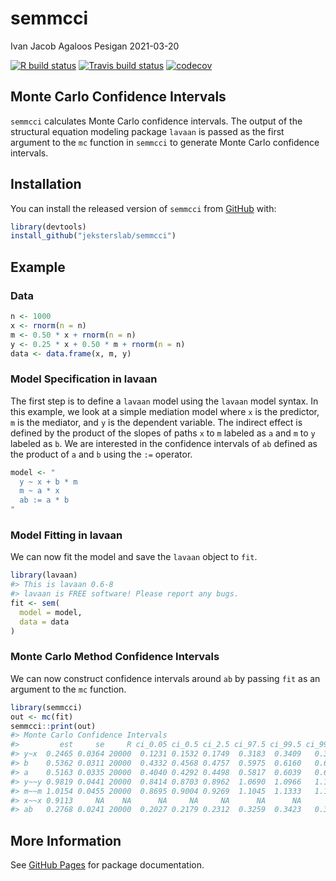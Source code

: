semmcci
================
Ivan Jacob Agaloos Pesigan
2021-03-20

<!-- README.md is generated from README.Rmd. Please edit that file -->
<!-- badges: start -->

[![R build
status](https://github.com/jeksterslab/semmcci/workflows/R-CMD-check/badge.svg?branch=master)](https://github.com/jeksterslab/semmcci/actions?workflow=R-CMD-check)
[![Travis build
status](https://travis-ci.com/jeksterslab/semmcci.svg?branch=master)](https://travis-ci.com/jeksterslab/semmcci)
[![codecov](https://codecov.io/github/jeksterslab/semmcci/branch/master/graphs/badge.svg)](https://codecov.io/github/jeksterslab/semmcci)
<!-- badges: end -->

## Monte Carlo Confidence Intervals

`semmcci` calculates Monte Carlo confidence intervals. The output of the
structural equation modeling package `lavaan` is passed as the first
argument to the `mc` function in `semmcci` to generate Monte Carlo
confidence intervals.

## Installation

You can install the released version of `semmcci` from
[GitHub](https://github.com/jeksterslab/semmcci) with:

``` r
library(devtools)
install_github("jeksterslab/semmcci")
```

## Example

### Data

``` r
n <- 1000
x <- rnorm(n = n)
m <- 0.50 * x + rnorm(n = n)
y <- 0.25 * x + 0.50 * m + rnorm(n = n)
data <- data.frame(x, m, y)
```

### Model Specification in lavaan

The first step is to define a `lavaan` model using the `lavaan` model
syntax. In this example, we look at a simple mediation model where `x`
is the predictor, `m` is the mediator, and `y` is the dependent
variable. The indirect effect is defined by the product of the slopes of
paths `x` to `m` labeled as `a` and `m` to `y` labeled as `b`. We are
interested in the confidence intervals of `ab` defined as the product of
`a` and `b` using the `:=` operator.

``` r
model <- "
  y ~ x + b * m
  m ~ a * x
  ab := a * b
"
```

### Model Fitting in lavaan

We can now fit the model and save the `lavaan` object to `fit`.

``` r
library(lavaan)
#> This is lavaan 0.6-8
#> lavaan is FREE software! Please report any bugs.
fit <- sem(
  model = model,
  data = data
)
```

### Monte Carlo Method Confidence Intervals

We can now construct confidence intervals around `ab` by passing `fit`
as an argument to the `mc` function.

``` r
library(semmcci)
out <- mc(fit)
semmcci::print(out)
#> Monte Carlo Confidence Intervals
#>         est     se     R ci_0.05 ci_0.5 ci_2.5 ci_97.5 ci_99.5 ci_99.95
#> y~x  0.2465 0.0364 20000  0.1231 0.1532 0.1749  0.3183  0.3409   0.3663
#> b    0.5362 0.0311 20000  0.4332 0.4568 0.4757  0.5975  0.6160   0.6408
#> a    0.5163 0.0335 20000  0.4040 0.4292 0.4498  0.5817  0.6039   0.6257
#> y~~y 0.9819 0.0441 20000  0.8414 0.8703 0.8962  1.0690  1.0966   1.1268
#> m~~m 1.0154 0.0455 20000  0.8695 0.9004 0.9269  1.1045  1.1333   1.1679
#> x~~x 0.9113     NA    NA      NA     NA     NA      NA      NA       NA
#> ab   0.2768 0.0241 20000  0.2027 0.2179 0.2312  0.3259  0.3423   0.3606
```

## More Information

See [GitHub Pages](https://jeksterslab.github.io/semmcci/index.html) for
package documentation.
